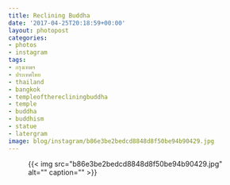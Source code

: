 ```yaml
---
title: Reclining Buddha
date: '2017-04-25T20:18:59+00:00'
layout: photopost
categories:
- photos
- instagram
tags:
- กรุงเทพฯ
- ประเทศไทย
- thailand
- bangkok
- templeoftherecliningbuddha
- temple
- buddha
- buddhism
- statue
- latergram
image: blog/instagram/b86e3be2bedcd8848d8f50be94b90429.jpg
---
```


<figure class="photo photo--square">
  {{< img src="b86e3be2bedcd8848d8f50be94b90429.jpg" alt="" caption="" >}}

</figure>



